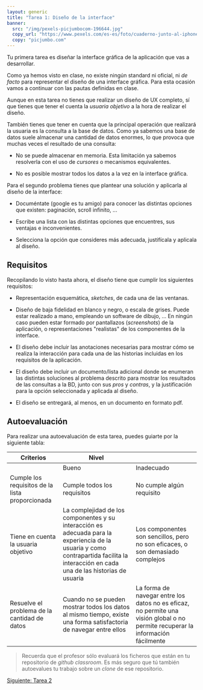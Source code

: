 ```yaml
---
layout: generic
title: "Tarea 1: Diseño de la interface"
banner:
  src: "/img/pexels-picjumbocom-196644.jpg"
  copy_url: "https://www.pexels.com/es-es/foto/cuaderno-junto-al-iphone-en-la-mesa-196644/"
  copy: "picjumbo.com"
---
```


Tu primera tarea es diseñar la interface gráfica de la aplicación que
vas a desarrollar.


Como ya hemos visto en clase, no existe ningún standard ni oficial, ni
_de facto_ para representar el diseño de una interface gráfica. Para
esta ocasión vamos a continuar con las pautas definidas en clase.

Aunque en esta tarea no tienes que realizar un diseño de UX completo,
sí que tienes que tener el cuenta la _usuaria objetivo_ a la hora de
realizar el diseño.

También tienes que tener en cuenta que la principal operación que
realizará la usuaria es la consulta a la base de datos. Como ya
sabemos una base de datos suele almacenar una cantidad de datos
enormes, lo que provoca que muchas veces el resultado de una consulta:

  - No se puede almacenar en memoria. Esta limitación ya sabemos
    resolverla con el uso de _cursores_ o mecanismos equivalentes.
	
  - No es posible mostrar todos los datos a la vez en la interface
    gráfica.
	
Para el segundo problema tienes que plantear una solución y aplicarla
al diseño de la interface:

  - Documéntate (google es tu amigo) para conocer las distintas
    opciones que existen: paginación, scroll infinito, ...
	
  - Escribe una lista con las distintas opciones que encuentres, sus
    ventajas e inconvenientes.
	
  - Selecciona la opción que consideres más adecuada, justifícala y
    aplicala al diseño.


## Requisitos

Recopilando lo visto hasta ahora, el diseño tiene que cumplir los
siguientes requisitos:

  - Representación esquemática, _sketches_, de cada una de las
    ventanas.
	
  - Diseño de baja fidelidad en blanco y negro, o escala de
    grises. Puede estar realizado a mano, empleando un software de
    dibujo, ... En ningún caso pueden estar formado por pantallazos
    (_screenshots_) de la aplicación, o representaciones "realistas"
    de los componentes de la interface.
	
  - El diseño debe incluir las anotaciones necesarias para mostrar
    cómo se realiza la interacción para cada una de las historias
    incluidas en los requisitos de la aplicación.

  - El diseño debe incluir un documento/lista adicional donde se
    enumeran las distintas soluciones al problema descrito para
    mostrar los resultados de las consultas a la BD, junto con sus
    _pros_ y _contras_, y la justificación para la opción seleccionada
    y aplicada al diseño.

  - El diseño se entregará, al menos, en un documento en formato pdf.


## Autoevaluación

Para realizar una autoevaluación de esta tarea, puedes guiarte por la
siguiente tabla:


| Criterios | Nivel ||
|-----------| ----- |-|
|           |  Bueno | Inadecuado |
| Cumple los requisitos de la lista proporcionada | Cumple todos los requisitos | No cumple algún requisito |
| Tiene en cuenta la usuaria objetivo | La complejidad de los componentes y su interacción es adecuada para la experiencia de la usuaria y como contrapartida facilita la interacción en cada una de las historias de usuaria | Los componentes son sencillos, pero no son eficaces, o son demasiado complejos |
| Resuelve el problema de la cantidad de datos | Cuando no se pueden mostrar todos los datos al mismo tiempo, existe una forma satisfactoria de navegar entre ellos | La forma de navegar entre los datos no es eficaz, no permite una visión global o no permite recuperar la información fácilmente |


> Recuerda que el profesor sólo evaluará los ficheros que están en tu
> repositorio de _github classroom_. Es más seguro que tú también
> autoevalues tu trabajo sobre un _clone_ de ese repositorio.


<a href="/tarea_2" class="button big">Siguiente: Tarea 2</a>
